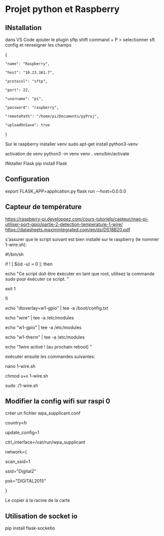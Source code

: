 # Projet python et Raspberry

## INstallation
dans VS Code ajouter le plugin sftp 
shift command + P > selectionner sft config et renseigner les champs

{

    "name": "Raspberry",
    
    "host": "10.23.161.7",
    
    "protocol": "sftp",
    
    "port": 22,
    
    "username": "pi",
    
    "password": "raspberry",
    
    "remotePath": "/home/pi/Documents/pyProj",
    
    "uploadOnSave": true
    
}

Sur le raspberry installer venv
sudo apt-get install python3-venv

activation de venv
python3 -m venv venv
. venv/bin/activate

INstaller Flask
pip install Flask

## Configuration

export FLASK_APP=application.py
flask run --host=0.0.0.0

## Capteur de température
https://raspberry-pi.developpez.com/cours-tutoriels/capteur/mag-pi-utiliser-port-gpio/partie-2-detection-temperature-1-wire/
https://datasheets.maximintegrated.com/en/ds/DS18B20.pdf

s'assurer que le script suivant est bien installé sur le raspberry (le nommer 1-wire.sh):

#!/bin/sh

if ! [ $(id -u) = 0 ]; then

   echo "Ce script doit être éxécuter en tant que root, utilisez la commande sudo pour éxécuter ce script. "
   
   exit 1
   
fi

echo "dtoverlay=w1-gpio" | tee -a /boot/config.txt

echo "wire" | tee -a /etc/modules

echo "w1-gpio" | tee -a /etc/modules

echo "w1-therm" | tee -a /etc/modules

echo "1wire activé ! (au prochain reboot) "


exécuter ensuite les commandes suivantes:

nano 1-wire.sh

chmod u+x 1-wire.sh 

sudo ./1-wire.sh


## Modifier la config wifi sur raspi 0

créer un fichier  wpa_supplicant.conf

country=fr

update_config=1

ctrl_interface=/var/run/wpa_supplicant

network={

 scan_ssid=1
 
 ssid="Digital2"
 
 psk="DIGITAL2015"
 
}

Le copier à la racine de la carte

## Utilisation de socket io

pip install flask-socketio


